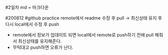 #2일차
md = 마크다운

#200812
#github practice
remote에서 readme 수정 후 pull -> 최신상태 유지
후 다시 local에서 수정 후 push
 - remote에서 정보가 업데이트 되면 local에서 remote로 push하기 전에 pull 해줘서 최신상태를 유지해준다.
 - 무턱대고 push하면 오류가 난다.
